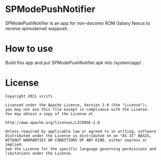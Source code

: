 SPModePushNotifier
==================

SPModePushNotifier is an app for non-docomo ROM Galaxy Nexus to receive spmodemail wappush.

How to use
==========

Build this app and put SPModePushNotifier.apk into /system/app/ .

License
=======

    Copyright 2011 virifi

    Licensed under the Apache License, Version 2.0 (the "License");
    you may not use this file except in compliance with the License.
    You may obtain a copy of the License at

    http://www.apache.org/licenses/LICENSE-2.0

    Unless required by applicable law or agreed to in writing, software
    distributed under the License is distributed on an "AS IS" BASIS,
    WITHOUT WARRANTIES OR CONDITIONS OF ANY KIND, either express or implied.
    See the License for the specific language governing permissions and
    limitations under the License.

